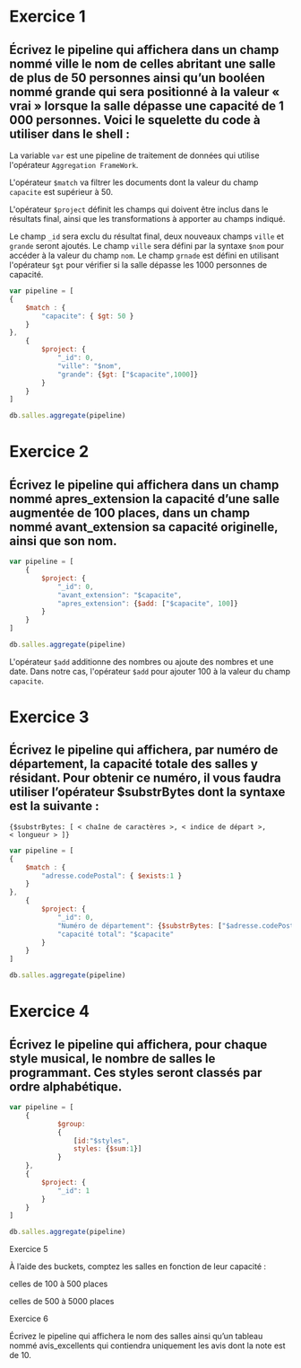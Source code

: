 # Exercice 1

## Écrivez le pipeline qui affichera dans un champ nommé ville le nom de celles abritant une salle de plus de 50 personnes ainsi qu’un booléen nommé grande qui sera positionné à la valeur « vrai » lorsque la salle dépasse une capacité de 1 000 personnes. Voici le squelette du code à utiliser dans le shell :

La variable `var` est une pipeline de traitement de données qui utilise l'opérateur `Aggregation FrameWork`.

L'opérateur `$match` va filtrer les documents dont la valeur du champ `capacite` est supérieur à 50.

L'opérateur `$project` définit les champs qui doivent être inclus dans le résultats final, ainsi que les transformations à apporter au champs indiqué.

Le champ `_id` sera exclu du résultat final, deux nouveaux champs `ville` et `grande` seront ajoutés. Le champ `ville` sera défini par la syntaxe `$nom` pour accéder à la valeur du champ `nom`. Le champ `grnade` est défini en utilisant l'opérateur `$gt` pour vérifier si la salle dépasse les 1000 personnes de capacité.

```js
var pipeline = [ 
{
	$match : {
		"capacite": { $gt: 50 }
	}
},
	{
		$project: {
			"_id": 0,
			"ville": "$nom",
			"grande": {$gt: ["$capacite",1000]}
		}
	}
] 

db.salles.aggregate(pipeline) 
```
 
# Exercice 2

## Écrivez le pipeline qui affichera dans un champ nommé apres_extension la capacité d’une salle augmentée de 100 places, dans un champ nommé avant_extension sa capacité originelle, ainsi que son nom.

```js
var pipeline = [
	{
		$project: {
			"_id": 0,
			"avant_extension": "$capacite",
			"apres_extension": {$add: ["$capacite", 100]}
		}
	}
] 

db.salles.aggregate(pipeline) 
```

L'opérateur `$add` additionne des nombres ou ajoute des nombres et une date. Dans notre cas, l'opérateur `$add` pour ajouter 100 à la valeur du champ `capacite`.

# Exercice 3

## Écrivez le pipeline qui affichera, par numéro de département, la capacité totale des salles y résidant. Pour obtenir ce numéro, il vous faudra utiliser l’opérateur $substrBytes dont la syntaxe est la suivante :
```
{$substrBytes: [ < chaîne de caractères >, < indice de départ >, 
< longueur > ]} 
```

```js
var pipeline = [
{
	$match : {
		"adresse.codePostal": { $exists:1 }
	}
},
	{
		$project: {
			"_id": 0,
			"Numéro de département": {$substrBytes: ["$adresse.codePostal", 0,2] },
			"capacité total": "$capacite"
		}
	}
] 

db.salles.aggregate(pipeline) 
```

# Exercice 4

## Écrivez le pipeline qui affichera, pour chaque style musical, le nombre de salles le programmant. Ces styles seront classés par ordre alphabétique.

```js
var pipeline = [
	{
			$group:
			{
				[id:"$styles",
				styles: {$sum:1}]
			}
	},
	{
		$project: {
			"_id": 1
		}
	}
] 

db.salles.aggregate(pipeline) 
```

Exercice 5

À l’aide des buckets, comptez les salles en fonction de leur capacité :

celles de 100 à 500 places

celles de 500 à 5000 places

Exercice 6

Écrivez le pipeline qui affichera le nom des salles ainsi qu’un tableau nommé avis_excellents qui contiendra uniquement les avis dont la note est de 10.